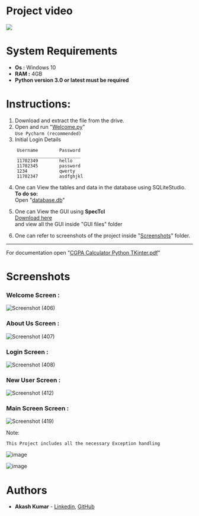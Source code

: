 # Project video

[![](https://user-images.githubusercontent.com/42477627/90531393-a604dc80-e193-11ea-82c7-eaa4399647c3.png)](youtube.com/watch?v=u4TKp4RVuok "Click to Watch the video")


# System Requirements
* <b>Os :</b> Windows 10
* <b>RAM :</b> 4GB
* <b>Python version 3.0 or latest must be required</b>
 
# Instructions:

1.	Download and extract the file from the drive.
2.	Open and run "[Welcome.py](/Welcome.py)" <br>
	```Use Pycharm (recommended)```
3.	Initial Login Details
```
	Username		Password
	________________________
	11702349	  	hello
	11702345	 	password
	1234			qwerty
	11702347	  	asdfghjkl
 ```
4.	One can View the tables  and data in the database using SQLiteStudio. <br>
	<b>To do so:</b><br>
		Open "[database.db](/database.db)"

6.	One can View the GUI using <b>SpecTcl</b> <br>
	[Download here](https://sourceforge.net/projects/spectcl/)<br>
	and view all the GUI inside "GUI files" folder

7.	One can refer to screenshots of the project inside "[Screenshots](/Screenshots)" folder.


*****************************************************************************************************************
For documentation open "[CGPA Calculator Python TKinter.pdf](/CGPA_Calculator_Python_TKinter.pdf)"

# Screenshots
### Welcome Screen :
![Screenshot (406)](https://user-images.githubusercontent.com/42477627/90515933-f757a080-e180-11ea-9c33-0bbf57b82284.png)
### About Us Screen :
![Screenshot (407)](https://user-images.githubusercontent.com/42477627/90516169-3ede2c80-e181-11ea-9eb7-d7b918803863.png)
### Login Screen :
![Screenshot (408)](https://user-images.githubusercontent.com/42477627/90516204-4d2c4880-e181-11ea-8cab-492ac4be6a12.png)
### New User Screen :
![Screenshot (412)](https://user-images.githubusercontent.com/42477627/90516374-86fd4f00-e181-11ea-8390-d1cda4e85df7.png)
### Main Screen Screen :
![Screenshot (419)](https://user-images.githubusercontent.com/42477627/90516499-b744ed80-e181-11ea-861a-4b80d8394e22.png)

Note:
```
This Project includes all the necessary Exception handling
```
![image](https://user-images.githubusercontent.com/42477627/90517016-70a3c300-e182-11ea-9f1f-0337a737c431.png)

![image](https://user-images.githubusercontent.com/42477627/90518090-ec523f80-e183-11ea-803b-7fcf2a5e4b0a.png)

# Authors

* **Akash Kumar** - [Linkedin](https://www.linkedin.com/in/akash-kumar-747931145/), [GitHub](https://github.com/Akash280999) 
